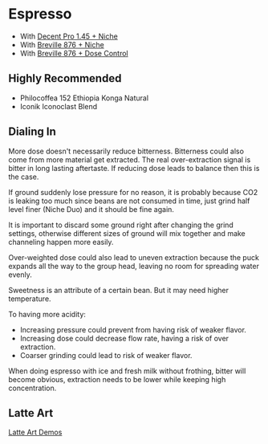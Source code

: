# Espresso

- With [Decent Pro 1.45 + Niche](./Decent-Niche/README.md)
- With [Breville 876 + Niche](./Breville-Niche/README.md)
- With [Breville 876 + Dose Control](./Breville-DoseControl/README.md)

## Highly Recommended

- Philocoffea 152 Ethiopia Konga Natural
- Iconik Iconoclast Blend

## Dialing In

More dose doesn't necessarily reduce bitterness.
Bitterness could also come from more material get extracted.
The real over-extraction signal is bitter in long lasting aftertaste.
If reducing dose leads to balance then this is the case.

If ground suddenly lose pressure for no reason,
it is probably because CO2 is leaking too much since beans are not consumed in time,
just grind half level finer (Niche Duo) and it should be fine again.

It is important to discard some ground right after changing the grind settings,
otherwise different sizes of ground will mix together and make channeling happen more easily.

Over-weighted dose could also lead to uneven extraction
because the puck expands all the way to the group head,
leaving no room for spreading water evenly.

Sweetness is an attribute of a certain bean.
But it may need higher temperature.

To having more acidity:
- Increasing pressure could prevent from having risk of weaker flavor.
- Increasing dose could decrease flow rate, having a risk of over extraction.
- Coarser grinding could lead to risk of weaker flavor.

When doing espresso with ice and fresh milk without frothing,
bitter will become obvious,
extraction needs to be lower while keeping high concentration.

## Latte Art

[Latte Art Demos](./LatteArt.md)
